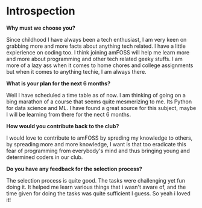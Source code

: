 
# Introspection

**Why must we choose you?**

Since childhood I have always been a tech enthusiast, I am very keen on grabbing more and more facts about anything tech related. I have a little expierience on coding too. I think joining amFOSS will help me learn more and more about programming and other tech related geeky stuffs. I am more of a lazy ass when it comes to home chores and college assignments but when it comes to anything techie, I am always there.

**What is your plan for the next 6 months?**

Well I have scheduled a time table as of now. I am thinking of going on a bing marathon of a course that seems quite mesmerizing to me. Its Python for data science and ML. I have found a great source for this subject, maybe I will be learning from there for the nect 6 months.

**How would you contribute back to the club?**

I would love to contribute to amFOSS by spreding my knowledge to others, by spreading more and more knowledge, I want is that too eradicate this fear of programming from everybody's mind and thus bringing young and determined  coders in our club.

**Do you have any feedback for the selection process?**

The selection process is quite good. The tasks were challenging yet fun doing it. It helped me learn various things that i wasn't aware of, and the time given for doing the tasks was quite sufficient I guess. So yeah i loved it! 

